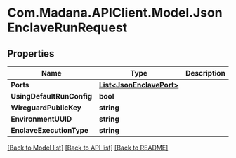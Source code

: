 
# Com.Madana.APIClient.Model.JsonEnclaveRunRequest

## Properties

Name | Type | Description | Notes
------------ | ------------- | ------------- | -------------
**Ports** | [**List&lt;JsonEnclavePort&gt;**](JsonEnclavePort.md) |  | [optional] 
**UsingDefaultRunConfig** | **bool** |  | [optional] 
**WireguardPublicKey** | **string** |  | [optional] 
**EnvironmentUUID** | **string** |  | [optional] 
**EnclaveExecutionType** | **string** |  | [optional] 

[[Back to Model list]](../README.md#documentation-for-models)
[[Back to API list]](../README.md#documentation-for-api-endpoints)
[[Back to README]](../README.md)

